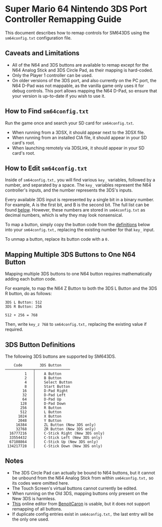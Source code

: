 # Super Mario 64 Nintendo 3DS Port Controller Remapping Guide

This document describes how to remap controls for SM643DS using the `sm64config.txt` configuration file.

## Caveats and Limitations

- All of the N64 and 3DS buttons are available to remap except for the N64 Analog Stick and 3DS Circle Pad, as their mapping is hard-coded.
- Only the Player 1 controller can be used.
- On older versions of the 3DS port, and also currently on the PC port, the N64 D-Pad was not mappable, as the vanilla game only uses it for debug controls. This port allows mapping the N64 D-Pad, so ensure that your version is up-to-date if you wish to use it.

## How to Find `sm64config.txt`

Run the game once and search your SD card for `sm64config.txt`.
- When running from a 3DSX, it should appear next to the 3DSX file.
- When running from an installed CIA file, it should appear in your SD card's root.
- When launching remotely via 3DSLink, it should appear in your SD card's root.

## How to Edit `sm64config.txt`

Inside of `sm64config.txt,` you will find various `key_` variables, followed by a number, and separated by a space. The `key_` variables represent the N64 controller's inputs, and the number represents the 3DS's inputs.

Every available 3DS input is represented by a single bit in a binary number. For example, A is the first bit, and B is the second bit. The full list can be found [below](#3ds-button-definitions). However, these numbers are stored in `sm64config.txt` as decimal numbers, which is why they may look nonsensical.

To map a button, simply copy the button code from the [definitions](#3ds-button-definitions) below into your `sm64config.txt,` replacing the existing number for that `key_` input.

To unmap a button, replace its button code with a `0.`

## Mapping Multiple 3DS Buttons to One N64 Button

Mapping multiple 3DS buttons to one N64 button requires mathematically adding each button code.

For example, to map the N64 Z Button to both the 3DS L Button and the 3DS R button, do as follows:
```
3DS L Button: 512
3DS R Button: 256

512 + 256 = 768
```

Then, write `key_z 768` to `sm64config.txt,` replacing the existing value if required.

## 3DS Button Definitions
The following 3DS buttons are supported by SM643DS.
```
    Code        3DS Button
─────────────┬────────────────
         1   │    A Button
         2   │    B Button
         4   │    Select Button
         8   │    Start Button
        16   │    D-Pad Right
        32   │    D-Pad Left
        64   │    D-Pad Up
       128   │    D-Pad Down
       256   │    R Button
       512   │    L Button
      1024   │    X Button
      2048   │    Y Button
     16384   │    ZL Button (New 3DS only)
     32768   │    ZR Button (New 3DS only)
  16777216   │    C-Stick Right (New 3DS only)
  33554432   │    C-Stick Left (New 3DS only)
  67108864   │    C-Stick Up (New 3DS only)
 134217728   │    C-Stick Down (New 3DS only)
```

## Notes

- The 3DS Circle Pad can actually be bound to N64 buttons, but it cannot be unbound from the N64 Analog Stick from within `sm64config.txt,` so its codes were omitted here.
- The Touch Screen's virtual buttons cannot currently be edited.
- When running on the Old 3DS, mapping buttons only present on the New 3DS is harmless.
- [This](https://codepen.io/benoitcaron/full/abNZrbP) online editor from [BenoitCaron](https://github.com/BenoitCaron) is usable, but it does not support remapping of all buttons.
- If duplicate config entries exist in `sm64config.txt,` the last entry will be the only one used.
